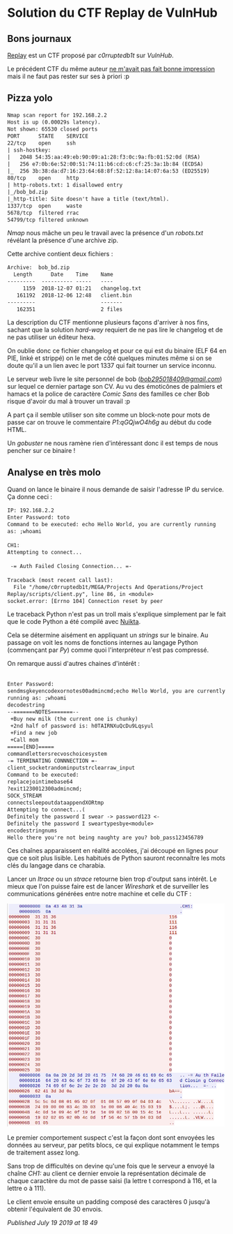 # Solution du CTF Replay de VulnHub

Bons journaux
-------------

[Replay](https://www.vulnhub.com/entry/replay-1,278/) est un CTF proposé par *c0rruptedb1t* sur *VulnHub*.  

Le précédent CTF du même auteur [ne m'avait pas fait bonne impression](http://devloop.users.sourceforge.net/index.php?article159/solution-du-ctf-bob-1-0-1-de-vulnhub) mais il ne faut pas rester sur ses à priori :p  

Pizza yolo
----------

```plain
Nmap scan report for 192.168.2.2
Host is up (0.00029s latency).
Not shown: 65530 closed ports
PORT      STATE    SERVICE
22/tcp    open     ssh
| ssh-hostkey: 
|   2048 54:35:aa:49:eb:90:09:a1:28:f3:0c:9a:fb:01:52:0d (RSA)
|   256 e7:0b:6e:52:00:51:74:11:b6:cd:c6:cf:25:3a:1b:84 (ECDSA)
|_  256 3b:38:da:d7:16:23:64:68:8f:52:12:8a:14:07:6a:53 (ED25519)
80/tcp    open     http
| http-robots.txt: 1 disallowed entry 
|_/bob_bd.zip
|_http-title: Site doesn't have a title (text/html).
1337/tcp  open     waste
5678/tcp  filtered rrac
54799/tcp filtered unknown
```

*Nmap* nous mâche un peu le travail avec la présence d'un *robots.txt* révélant la présence d'une archive zip.  

Cette archive contient deux fichiers :  

```plain
Archive:  bob_bd.zip
  Length      Date    Time    Name
---------  ---------- -----   ----
     1159  2018-12-07 01:21   changelog.txt
   161192  2018-12-06 12:48   client.bin
---------                     -------
   162351                     2 files
```

La description du CTF mentionne plusieurs façons d'arriver à nos fins, sachant que la solution *hard-way* requiert de ne pas lire le changelog et de ne pas utiliser un éditeur hexa.  

On oublie donc ce fichier changelog et pour ce qui est du binaire (ELF 64 en PIE, linké et strippé) on le met de côté quelques minutes même si on se doute qu'il a un lien avec le port 1337 qui fait tourner un service inconnu.  

Le serveur web livre le site personnel de bob (*bob295018409@gmail.com*) sur lequel ce dernier partage son CV. Au vu des émoticônes de palmiers et hamacs et la police de caractère *Comic Sans* des familles ce cher Bob risque d'avoir du mal à trouver un travail :p  

A part ça il semble utiliser son site comme un block-note pour mots de passe car on trouve le commentaire *P1:qGQjwO4h6g* au début du code HTML.  

Un *gobuster* ne nous ramène rien d'intéressant donc il est temps de nous pencher sur ce binaire !  

Analyse en très molo
--------------------

Quand on lance le binaire il nous demande de saisir l'adresse IP du service. Ça donne ceci :  

```plain
IP: 192.168.2.2
Enter Password: toto
Command to be executed: echo Hello World, you are currently running as: ;whoami

CH1:
Attempting to connect...

 -= Auth Failed Closing Connection... =- 

Traceback (most recent call last):
  File "/home/c0rruptedb1t/MEGA/Projects And Operations/Project Replay/scripts/client.py", line 86, in <module>
socket.error: [Errno 104] Connection reset by peer
```

Le traceback Python n'est pas un troll mais s'explique simplement par le fait que le code Python a été compilé avec [Nuikta](https://nuitka.net/pages/overview.html).  

Cela se détermine aisément en appliquant un *strings* sur le binaire. Au passage on voit les noms de fonctions internes au langage Python (commençant par *Py*) comme quoi l'interpréteur n'est pas compressé.  

On remarque aussi d'autres chaines d'intérêt :  

```plain

Enter Password:
sendmsgkeyencodexornotes00admincmd;echo Hello World, you are currently running as: ;whoami
decodestring
--=======NOTES=======--
 +Buy new milk (the current one is chunky)
 +2nd half of password is: h0TAIRNXuQcDu9Lqsyul
 +Find a new job
 +Call mom
=====[END]=====
commandlettersrecvoschoicesystem
-= TERMINATING CONNNECTION =- 
client_socketrandominputstrclearraw_input
Command to be executed:
replacejointimebase64
?exit1230012300admincmd;
SOCK_STREAM
connectsleepoutdataappendXORtmp
Attempting to connect...(
Definitely the password I swear -> password123 <-
Definitely the password I sweartypesbye<module>
encodestringnums
Hello there you're not being naughty are you? bob_pass123456789
```

Ces chaînes apparaissent en réalité accolées, j'ai découpé en lignes pour que ce soit plus lisible. Les habitués de Python sauront reconnaître les mots clés du langage dans ce charabia.  

Lancer un *ltrace* ou un *strace* retourne bien trop d'output sans intérêt. Le mieux que l'on puisse faire est de lancer *Wireshark* et de surveiller les communications générées entre notre machine et celle du CTF :  

![VulnHub Replay CTF first trafic analysis](https://github.com/devl00p/blog/raw/master/images/vulnhub/replay_trafic1.png)

Le premier comportement suspect c'est la façon dont sont envoyées les données au serveur, par petits blocs, ce qui explique notamment le temps de traitement assez long.  

Sans trop de difficultés on devine qu'une fois que le serveur a envoyé la chaîne *CH1:*  au client ce dernier envoie la représentation décimale de chaque caractère du mot de passe saisi (la lettre t correspond à 116, et la lettre o à 111).  

Le client envoie ensuite un padding composé des caractères 0 jusqu'à obtenir l'équivalent de 30 envois.  



*Published July 19 2019 at 18 49*